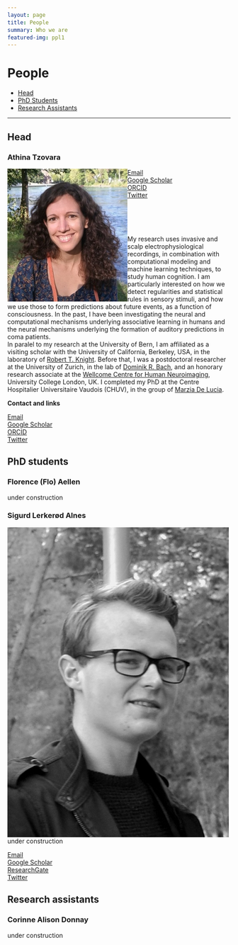 ```yaml
---
layout: page
title: People
summary: Who we are
featured-img: ppl1
---
```


# People


* [Head](#head)
* [PhD Students](#phd-students)
* [Research Assistants](#research-assistants)

---

## Head
### Athina Tzovara
<img align="left" style="display:inline" src="https://raw.githubusercontent.com/ccneuro/ccneuro.github.io/master/assets/img/posts/TzovaraAthina_Picture.jpg" alt="Smiley face" style="width:200px;border:100px;padding:50px"/> 
<a href="athina.tz@gmail.com">Email</a><br/>
<a href="https://scholar.google.ch/citations?hl=en&user=XdOdIKYAAAAJ">Google Scholar</a><br/>
<a href="https://orcid.org/0000-0002-7588-1418">ORCID</a><br/>
<a href="https://twitter.com/aath0">Twitter</a>
<br/>
<br/>
<br/>
<br/>
<br/>

My research uses invasive and scalp electrophysiological recordings, in combination with computational modeling and machine learning techniques, to study human cognition. I am particularly interested on how we detect regularities and statistical rules in sensory stimuli, and how we use those to form predictions about future events, as a function of consciousness. In the past, I have been investigating the neural and computational mechanisms underlying associative learning in humans and the neural mechanisms underlying the formation of auditory predictions in coma patients. 
<br/>In paralel to my research at the University of Bern, I am affiliated as a visiting scholar with the University of California, Berkeley, USA, in the laboratory of [Robert T. Knight](https://knightlab.neuro.berkeley.edu/). Before that, I was a postdoctoral researcher at the University of Zurich, in the lab of [Dominik R. Bach](http://bachlab.org/), and an honorary research associate at the [Wellcome Centre for Human Neuroimaging](https://www.fil.ion.ucl.ac.uk/), University College London, UK. I completed my PhD at the Centre Hospitalier Universitaire Vaudois (CHUV), in the group of [Marzia De Lucia](https://sites.google.com/view/marziadelucia/home).

**Contact and links**

<a href="athina.tz@gmail.com">Email</a><br/>
<a href="https://scholar.google.ch/citations?hl=en&user=XdOdIKYAAAAJ">Google Scholar</a><br/>
<a href="https://orcid.org/0000-0002-7588-1418">ORCID</a><br/>
<a href="https://twitter.com/aath0">Twitter</a>


## PhD students

### Florence (Flo) Aellen

under construction


### Sigurd Lerkerød Alnes
<img style="float: left;" src="https://raw.githubusercontent.com/ccneuro/ccneuro.github.io/master/assets/img/posts/AlnesSigurd_Picture.jpg" alt="Smiley face" style="width:175px;border:15px;"/>

under construction

<a href="sigurd.alnes@inf.unibe.ch">Email</a><br/>
<a href="https://scholar.google.com/citations?user=ECfihgYAAAAJ">Google Scholar</a><br/>
<a href="https://www.researchgate.net/profile/Sigurd_Alnes">ResearchGate</a><br/>
<a href="https://twitter.com/lerknes">Twitter</a>


## Research assistants

### Corinne Alison Donnay

under construction

 
